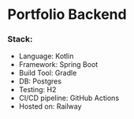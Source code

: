 # Portfolio Backend

### Stack:
- Language: Kotlin
- Framework: Spring Boot
- Build Tool: Gradle
- DB: Postgres
- Testing: H2
- CI/CD pipeline: GitHub Actions
- Hosted on: Railway
